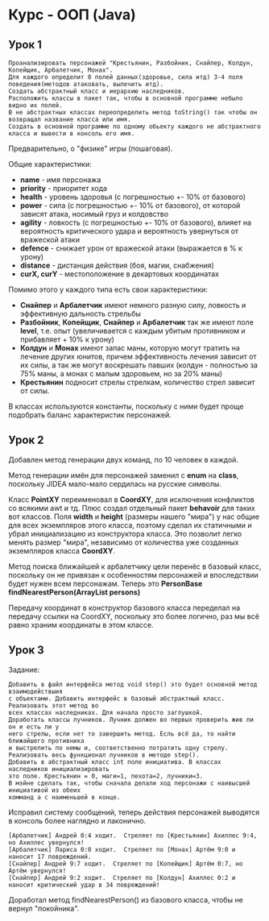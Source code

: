 # Курс - ООП (Java)

## Урок 1
```
Проанализировать персонажей "Крестьянин, Разбойник, Снайпер, Колдун, Копейщик, Арбалетчик, Монах".
Для каждого определит 8 полей данных(здоровье, сила итд) 3-4 поля поведения(методов атаковать, вылечить итд).
Создать абстрактный класс и иерархию наследников.
Расположить классы в пакет так, чтобы в основной программе небыло видно их полей.
В не абстрактных классах переопределить метод toString() так чтобы он возвращал название класса или имя.
Создать в основной программе по одному обьекту каждого не абстрактного класса и вывести в консоль его имя.
```

Предварительно, о "физике" игры (пошаговая).

Общие характеристики:
- **name** - имя персонажа
- **priority** - приоритет хода
- **health** - уровень здоровья (с погрешностью +- 10% от базового)
- **power** - сила (с погрешностью +- 10% от базового), от которой зависят атака, носимый груз и колдовство 
- **agility** - ловкость (с погрешностью +- 10% от базового), влияет на вероятность критического удара и вероятность увернуться от вражеской атаки
- **defence** - снижает урон от вражеской атаки (выражается в % к урону)
- **distance** - дистанция действия (боя, магии, снабжения)
- **curX, curY** - местоположение в декартовых координатах


Помимо этого у каждого типа есть свои характеристики:

- **Снайпер** и **Арбалетчик** имеют немного разную силу, ловкость и эффективную дальность стрельбы
- **Разбойник**, **Копейщик**, **Снайпер** и **Арбалетчик** так же имеют поле **level**, т.е. опыт (увеличивается с каждым убитым противником и прибавляет + 10% к урону)
- **Колдун** и **Монах** имеют запас маны, которую могут тратить на лечение других юнитов, причем эффективность лечения зависит от их силы, а так же могут воскрешать павших (колдун - полностью за 75% маны, а монах с малым здоровьем, но за 20% маны)
- **Крестьянин** подносит стрелы стрелкам, количество стрел зависит от силы.

В классах используются константы, поскольку с ними будет проще подобрать баланс характеристик персонажей.


## Урок 2
         
Добавлен метод генерации двух команд, по 10 человек в каждой.

Метод генерации имён для персонажей заменил с **enum** на **class**, поскольку
JIDEA мало-мало сердилась на русские символы.

Класс **PointXY** переименовал в **CoordXY**, для исключения конфликтов со всякими awt и тд. 
Плюс создал отдельный пакет **behavoir** для таких вот классов.
Поля **width** и **height** (размеры нашего "мира") у нас общие для всех экземпляров
этого класса, поэтому сделал их статичными и убрал инициализацию из
конструктора класса. Это позволит легко менять размер "мира", 
независимо от количества уже созданных экземпляров класса **CoordXY**.

Метод поиска ближайшей к арбалетчику цели перенёс в базовый класс, поскольку он 
не привязан к особенностям персонажей и впоследствии будет нужен всем персонажам. 
Теперь это **PersonBase findNearestPerson(ArrayList<PersonBase> persons)**

Передачу координат в конструктор базового класса переделал на передачу ссылки на CoordXY, 
поскольку это более логично, раз мы всё равно храним координаты в этом классе.
             

## Урок 3

Задание:

```
Добавить в файл интерфейса метод void step() это будет основной метод взаимодействыия 
с объектами. Добавить интерфейс в базовый абстрактный класс. Реализовать этот метод во 
всех классах наследниках. Для начала просто заглушкой.
Доработать классы лучников. Лучник должен во первых проверить жив ли он и есть ли у 
него стрелы, если нет то завершить метод. Есль всё да, то найти ближайшего противника 
и выстрелить по немы и, соответственно потратить одну стрелу. 
Реализовать весь функционал лучников в методе step().
Добавить в абстрактный класс int поле инициатива. В классах наследников инициализировать 
это поле. Крестьянин = 0, маги=1, пехота=2, лучники=3. 
В мэйне сделать так, чтобы сначала делали ход персонажи с наивысшей инициативой из обеих 
комманд а с наименьшей в конце.
```

Исправил систему сообщений, теперь действия персонажей выводятся в консоль более наглядно и лаконично.
```shell
[Арбалетчик] Андрей 0:4 ходит.  Стреляет по [Крестьянин] Ахиллес 9:4, но Ахиллес увернулся!
[Арбалетчик] Лариса 0:0 ходит.  Стреляет по [Монах] Артём 9:0 и наносит 17 повреждений.
[Снайпер] Андрей 9:7 ходит.  Стреляет по [Копейщик] Артём 0:7, но Артём увернулся!
[Снайпер] Андрей 9:2 ходит.  Стреляет по [Колдун] Ахиллес 0:2 и наносит критический удар в 34 повреждений!
```

Доработал метод findNearestPerson() из базового класса, чтобы не вернул "покойника".
